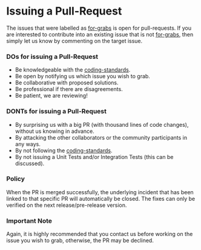 # Issuing a Pull-Request

The issues that were labelled as [for-grabs](https://github.com/mikependon/RepoDb/issues?q=is%3Aissue+is%3Aopen+label%3A%22for+grabs%22) is open for pull-requests. If you are interested to contribute into an existing issue that is not [for-grabs](https://github.com/mikependon/RepoDb/issues?q=is%3Aissue+is%3Aopen+label%3A%22for+grabs%22), then simply let us know by commenting on the target issue.

### DOs for issuing a Pull-Request

- Be knowledgeable with the [coding-standards](https://github.com/mikependon/RepoDb/blob/master/RepoDb.Docs/coding-standards.md).
- Be open by notifying us which issue you wish to grab.
- Be collaborative with proposed solutions.
- Be professional if there are disagreements.
- Be patient, we are reviewing!

### DONTs for issuing a Pull-Request

- By surprising us with a big PR (with thousand lines of code changes), without us knowing in advance.
- By attacking the other collaborators or the community participants in any ways.
- By not following the [coding-standards](https://github.com/mikependon/RepoDb/blob/master/RepoDb.Docs/coding-standards.md).
- By not issuing a Unit Tests and/or Integration Tests (this can be discussed).


### Policy

When the PR is merged successfully, the underlying incident that has been linked to that specific PR will automatically be closed. The fixes can only be verified on the next release/pre-release version.

### Important Note

Again, it is highly recommended that you contact us before working on the issue you wish to grab, otherwise, the PR may be declined.
